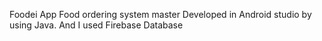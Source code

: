 Foodei App 
Food ordering system master
Developed in Android studio by using Java. And I used Firebase Database
